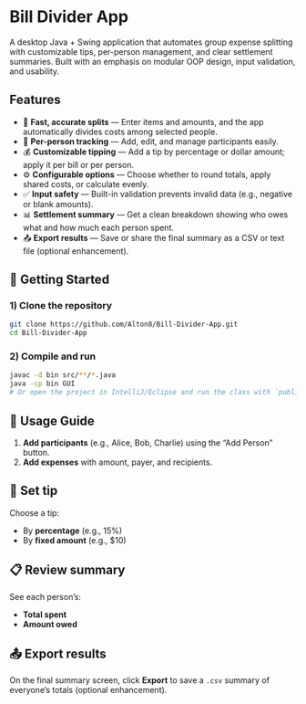 # Bill Divider App

A desktop Java + Swing application that automates group expense splitting with customizable tips, per-person management, and clear settlement summaries. Built with an emphasis on modular OOP design, input validation, and usability.

## Features

- 🧮 **Fast, accurate splits** — Enter items and amounts, and the app automatically divides costs among selected people.
- 👥 **Per-person tracking** — Add, edit, and manage participants easily.
- 💰 **Customizable tipping** — Add a tip by percentage or dollar amount; apply it per bill or per person.
- ⚙️ **Configurable options** — Choose whether to round totals, apply shared costs, or calculate evenly.
- ✅ **Input safety** — Built-in validation prevents invalid data (e.g., negative or blank amounts).
- 📊 **Settlement summary** — Get a clean breakdown showing who owes what and how much each person spent.
- 📤 **Export results** — Save or share the final summary as a CSV or text file (optional enhancement).

## 🚀 Getting Started

### 1) Clone the repository
```bash
git clone https://github.com/Alton8/Bill-Divider-App.git
cd Bill-Divider-App
```

### 2) Compile and run
```bash
javac -d bin src/**/*.java
java -cp bin GUI
# Or open the project in IntelliJ/Eclipse and run the class with `public static void main(...)`.
```

## 🧩 Usage Guide

1. **Add participants** (e.g., Alice, Bob, Charlie) using the “Add Person” button.
2. **Add expenses** with amount, payer, and recipients.

## 💫 Set tip

Choose a tip:
- By **percentage** (e.g., 15%)
- By **fixed amount** (e.g., $10)

## 📋 Review summary

See each person’s:
- **Total spent**
- **Amount owed**

## 📤 Export results

On the final summary screen, click **Export** to save a `.csv` summary of everyone’s totals (optional enhancement).

